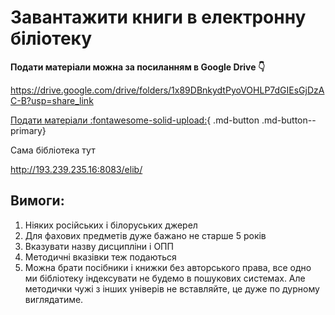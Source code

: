 # Завантажити книги в електронну біліотеку

**Подати матеріали можна за посиланням в Google Drive 👇**

https://drive.google.com/drive/folders/1x89DBnkydtPyoVOHLP7dGIEsGjDzAC-B?usp=share_link

[Подати матеріали :fontawesome-solid-upload:](https://drive.google.com/drive/folders/1x89DBnkydtPyoVOHLP7dGIEsGjDzAC-B?usp=share_link
){ .md-button .md-button--primary}


Сама бібліотека тут

http://193.239.235.16:8083/elib/

## Вимоги:

1. Ніяких російських і білоруських джерел
2. Для фахових предметів дуже бажано не старше 5 років
3. Вказувати назву дисципліни і ОПП
4. Методичні вказівки теж подаються
5. Можна брати посібники і книжки без авторського права, все одно ми бібліотеку індексувати не будемо в пошукових системах. Але методички чужі з інших універів не вставляйте, це дуже по дурному виглядатиме.
